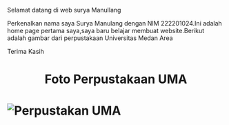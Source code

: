 
<html>
  <head>
  <head>
<p> Selamat datang di web surya Manullang</p>
<p> Perkenalkan nama saya Surya Manulang dengan NIM 222201024.Ini adalah home page pertama saya,saya baru belajar membuat website.Berikut adalah gambar dari perpustakaan Universitas Medan Area</p>
  <p> Terima Kasih

  <html>
<head>
    
</head>
<body>
</body>
  	<h1 align="center">Foto Perpustakaan UMA<h1>
         <img src="https://uma.ac.id/asset/foto_statis/perpustakaan-uma.JPG" alt="Perpustakan UMA">
</body>
</html>

